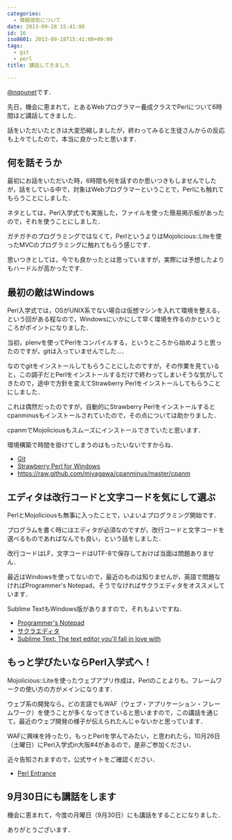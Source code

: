```yaml
---
categories:
  - 情報技術について
date: 2013-09-28 15:41:00
id: 16
iso8601: 2013-09-28T15:41:00+09:00
tags:
  - git
  - perl
title: 講話してきました

---
```


<p><a href="https://twitter.com/nqounet">@nqounet</a>です．</p> <p>先日，機会に恵まれて，とあるWebプログラマー養成クラスでPerlについて6時間ほど講話してきました．</p> <p>話をいただいたときは大変恐縮しましたが，終わってみると生徒さんからの反応も上々でしたので，本当に良かったと思います．</p> <h2>何を話そうか</h2> <p>最初にお話をいただいた時，6時間も何を話すのか思いつきもしませんでしたが，話をしている中で，対象はWebプログラマーということで，Perlにも触れてもらうことにしました．</p> <p>ネタとしては，Perl入学式でも実施した，ファイルを使った簡易掲示板があったので，それを使うことにしました．</p> <p>ガチガチのプログラミングではなくて，PerlというよりはMojolicious::Liteを使ったMVCのプログラミングに触れてもらう感じです．</p> <p>思いつきとしては，今でも良かったとは思っていますが，実際には予想したよりもハードルが高かったです．</p> <h2>最初の敵はWindows</h2> <p>Perl入学式では，OSがUNIX系でない場合は仮想マシンを入れて環境を整える，という回がある程なので，Windowsにいかにして早く環境を作るのかというところがポイントになりました．</p> <p>当初，plenvを使ってPerlをコンパイルする，というところから始めようと思ったのですが，gitは入っていませんでした…．</p> <p>なのでgitをインストールしてもらうことにしたのですが，その作業を見ていると，この調子だとPerlをインストールするだけで終わってしまいそうな気がしてきたので，途中で方針を変えてStrawberry Perlをインストールしてもらうことにしました．</p> <p>これは偶然だったのですが，自動的にStrawberry Perlをインストールするとcpanminusもインストールされていたので，その点については助かりました．</p> <p>cpanmでMojoliciousもスムーズにインストールできていたと思います．</p> <p>環境構築で時間を掛けてしまうのはもったいないですからね．</p> <ul><li><a href="http://git-scm.com/">Git</a></li><li><a href="http://strawberryperl.com/">Strawberry Perl for Windows</a></li><li><a href="https://raw.githubusercontent.com/miyagawa/cpanminus/master/cpanm">https://raw.github.com/miyagawa/cpanminus/master/cpanm</a></li></ul><h2>エディタは改行コードと文字コードを気にして選ぶ</h2> <p>PerlとMojoliciousも無事に入ったことで，いよいよプログラミング開始です．</p> <p>プログラムを書く時にはエディタが必須なのですが，改行コードと文字コードを選べるものであればなんでも良い，という話をしました．</p> <p>改行コードはLF，文字コードはUTF-8で保存しておけば当面は問題ありません．</p> <p>最近はWindowsを使ってないので，最近のものは知りませんが，英語で問題なければProgrammer's Notepad，そうでなければサクラエディタをオススメしています．</p> <p>Sublime TextもWindows版がありますので，それもよいですね．</p> <ul><li><a href="http://www.pnotepad.org/">Programmer's Notepad</a></li><li><a href="http://sakura-editor.sourceforge.net/">サクラエディタ</a></li><li><a href="http://www.sublimetext.com/">Sublime Text: The text editor you'll fall in love with</a></li></ul><h2>もっと学びたいならPerl入学式へ！</h2> <p>Mojolicious::Liteを使ったウェブアプリ作成は，Perlのことよりも，フレームワークの使い方の方がメインになります．</p> <p>ウェブ系の開発なら，どの言語でもWAF（ウェブ・アプリケーション・フレームワーク）を使うことが多くなってきていると思いますので，この講話を通じて，最近のウェブ開発の様子が伝えられたんじゃないかと思っています．</p> <p>WAFに興味を持ったり，もっとPerlを学んでみたい，と思われたら，10月26日（土曜日）にPerl入学式in大阪#4があるので，是非ご参加ください．</p> <p>近々告知されますので，公式サイトをご確認ください．</p> <ul><li><a href="http://www.perl-entrance.org/">Perl Entrance</a></li></ul><h2>9月30日にも講話をします</h2> <p>機会に恵まれて，今度の月曜日（9月30日）にも講話をすることになりました．</p> <p>ありがとうございます．</p>    	